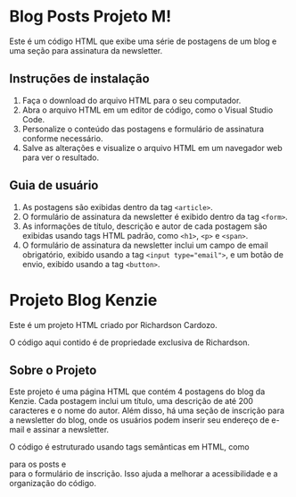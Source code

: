 # Blog Posts Projeto M!

Este é um código HTML que exibe uma série de postagens de um blog e uma seção para assinatura da newsletter.

## Instruções de instalação

1. Faça o download do arquivo HTML para o seu computador.
2. Abra o arquivo HTML em um editor de código, como o Visual Studio Code.
3. Personalize o conteúdo das postagens e formulário de assinatura conforme necessário.
4. Salve as alterações e visualize o arquivo HTML em um navegador web para ver o resultado.

## Guia de usuário

1. As postagens são exibidas dentro da tag `<article>`.
2. O formulário de assinatura da newsletter é exibido dentro da tag `<form>`.
3. As informações de título, descrição e autor de cada postagem são exibidas usando tags HTML padrão, como `<h1>`, `<p>` e `<span>`.
4. O formulário de assinatura da newsletter inclui um campo de email obrigatório, exibido usando a tag `<input type="email">`, e um botão de envio, exibido usando a tag `<button>`.

# Projeto Blog Kenzie

Este é um projeto HTML criado por Richardson Cardozo. 

O código aqui contido é de propriedade exclusiva de Richardson.

## Sobre o Projeto

Este projeto é uma página HTML que contém 4 postagens do blog da Kenzie. Cada postagem inclui um título, uma descrição de até 200 caracteres e o nome do autor. Além disso, há uma seção de inscrição para a newsletter do blog, onde os usuários podem inserir seu endereço de e-mail e assinar a newsletter.

O código é estruturado usando tags semânticas em HTML, como <article> para os posts e <form> para o formulário de inscrição. Isso ajuda a melhorar a acessibilidade e a organização do código.


